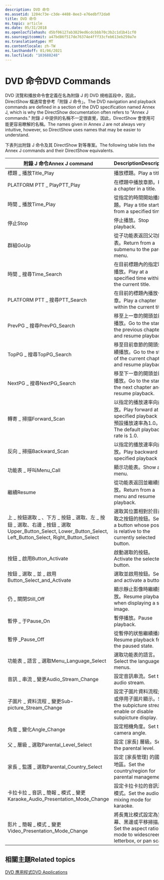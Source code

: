 ```yaml
---
description: DVD 命令
ms.assetid: 1204c73e-c3de-4488-8ee3-e76edbf72da0
title: DVD 命令
ms.topic: article
ms.date: 05/31/2018
ms.openlocfilehash: d5bf06127ab3829ed6cdcbbb70c3b2c1d1b41cf0
ms.sourcegitcommit: a47bd86f517de76374e4fff33cfeb613eb259a7e
ms.translationtype: MT
ms.contentlocale: zh-TW
ms.lasthandoff: 01/06/2021
ms.locfileid: "103688248"
---
```

# <a name="dvd-commands"></a><span data-ttu-id="2a113-103">DVD 命令</span><span class="sxs-lookup"><span data-stu-id="2a113-103">DVD Commands</span></span>

<span data-ttu-id="2a113-104">DVD 流覽和播放命令會定義在名為附錄 J 的 DVD 規格區段中，因此，DirectShow 檔通常會參考「附錄 J 命令」。</span><span class="sxs-lookup"><span data-stu-id="2a113-104">The DVD navigation and playback commands are defined in a section of the DVD specification named Annex J, which is why the DirectShow documentation often refers to "Annex J commands."</span></span> <span data-ttu-id="2a113-105">附錄 J 中提供的名稱不一定很直覺，因此，DirectShow 會使用可能更容易瞭解的名稱。</span><span class="sxs-lookup"><span data-stu-id="2a113-105">The names given in Annex J are not always very intuitive, however, so DirectShow uses names that may be easier to understand.</span></span>

<span data-ttu-id="2a113-106">下表列出附錄 J 命令及其 DirectShow 對等專案。</span><span class="sxs-lookup"><span data-stu-id="2a113-106">The following table lists the Annex J commands and their DirectShow equivalents.</span></span>



| <span data-ttu-id="2a113-107">附錄 J 命令</span><span class="sxs-lookup"><span data-stu-id="2a113-107">Annex J command</span></span>                                                                           | <span data-ttu-id="2a113-108">Description</span><span class="sxs-lookup"><span data-stu-id="2a113-108">Description</span></span>                                                                  | <span data-ttu-id="2a113-109">IDvdControl2 方法</span><span class="sxs-lookup"><span data-stu-id="2a113-109">IDvdControl2 method</span></span>                                                                           |
|-------------------------------------------------------------------------------------------|------------------------------------------------------------------------------|-----------------------------------------------------------------------------------------------|
| <span data-ttu-id="2a113-110">標題 \_ 播放</span><span class="sxs-lookup"><span data-stu-id="2a113-110">Title\_Play</span></span>                                                                               | <span data-ttu-id="2a113-111">播放標題。</span><span class="sxs-lookup"><span data-stu-id="2a113-111">Play a title.</span></span>                                                                | [<span data-ttu-id="2a113-112">**PlayTitle**</span><span class="sxs-lookup"><span data-stu-id="2a113-112">**PlayTitle**</span></span>](/windows/desktop/api/Strmif/nf-strmif-idvdcontrol2-playtitle)                                                   |
| <span data-ttu-id="2a113-113">PLATFORM PTT \_ Play</span><span class="sxs-lookup"><span data-stu-id="2a113-113">PTT\_Play</span></span>                                                                                 | <span data-ttu-id="2a113-114">在標題中播放章節。</span><span class="sxs-lookup"><span data-stu-id="2a113-114">Play a chapter in a title.</span></span>                                                   | [<span data-ttu-id="2a113-115">**PlayChapterInTitle**</span><span class="sxs-lookup"><span data-stu-id="2a113-115">**PlayChapterInTitle**</span></span>](/windows/desktop/api/Strmif/nf-strmif-idvdcontrol2-playchapterintitle)                                 |
| <span data-ttu-id="2a113-116">時間 \_ 播放</span><span class="sxs-lookup"><span data-stu-id="2a113-116">Time\_Play</span></span>                                                                                | <span data-ttu-id="2a113-117">從指定的時間開始播放標題。</span><span class="sxs-lookup"><span data-stu-id="2a113-117">Play a title starting from a specified time.</span></span>                                 | [<span data-ttu-id="2a113-118">**PlayAtTimeInTitle**</span><span class="sxs-lookup"><span data-stu-id="2a113-118">**PlayAtTimeInTitle**</span></span>](/windows/desktop/api/Strmif/nf-strmif-idvdcontrol2-playattimeintitle)                                   |
| <span data-ttu-id="2a113-119">停止</span><span class="sxs-lookup"><span data-stu-id="2a113-119">Stop</span></span>                                                                                      | <span data-ttu-id="2a113-120">停止播放。</span><span class="sxs-lookup"><span data-stu-id="2a113-120">Stop playback.</span></span>                                                               | [<span data-ttu-id="2a113-121">**停止**</span><span class="sxs-lookup"><span data-stu-id="2a113-121">**Stop**</span></span>](/windows/desktop/api/Strmif/nf-strmif-idvdcontrol2-stop)                                                             |
| <span data-ttu-id="2a113-122">群組</span><span class="sxs-lookup"><span data-stu-id="2a113-122">GoUp</span></span>                                                                                      | <span data-ttu-id="2a113-123">從子功能表返回父功能表。</span><span class="sxs-lookup"><span data-stu-id="2a113-123">Return from a submenu to the parent menu.</span></span>                                    | [<span data-ttu-id="2a113-124">**ReturnFromSubmenu**</span><span class="sxs-lookup"><span data-stu-id="2a113-124">**ReturnFromSubmenu**</span></span>](/windows/desktop/api/Strmif/nf-strmif-idvdcontrol2-returnfromsubmenu)                                   |
| <span data-ttu-id="2a113-125">時間 \_ 搜尋</span><span class="sxs-lookup"><span data-stu-id="2a113-125">Time\_Search</span></span>                                                                              | <span data-ttu-id="2a113-126">在目前標題內的指定時間播放。</span><span class="sxs-lookup"><span data-stu-id="2a113-126">Play at a specified time within the current title.</span></span>                           | [<span data-ttu-id="2a113-127">**PlayAtTime**</span><span class="sxs-lookup"><span data-stu-id="2a113-127">**PlayAtTime**</span></span>](/windows/desktop/api/Strmif/nf-strmif-idvdcontrol2-playattime)                                                 |
| <span data-ttu-id="2a113-128">PLATFORM PTT \_ 搜尋</span><span class="sxs-lookup"><span data-stu-id="2a113-128">PTT\_Search</span></span>                                                                               | <span data-ttu-id="2a113-129">在目前的標題內播放一章。</span><span class="sxs-lookup"><span data-stu-id="2a113-129">Play a chapter within the current title.</span></span>                                     | [<span data-ttu-id="2a113-130">**PlayChapter**</span><span class="sxs-lookup"><span data-stu-id="2a113-130">**PlayChapter**</span></span>](/windows/desktop/api/Strmif/nf-strmif-idvdcontrol2-playchapter)                                               |
| <span data-ttu-id="2a113-131">PrevPG \_ 搜尋</span><span class="sxs-lookup"><span data-stu-id="2a113-131">PrevPG\_Search</span></span>                                                                            | <span data-ttu-id="2a113-132">移至上一章的開頭並繼續播放。</span><span class="sxs-lookup"><span data-stu-id="2a113-132">Go to the start of the previous chapter and resume playback.</span></span>                 | [<span data-ttu-id="2a113-133">**PlayPrevChapter**</span><span class="sxs-lookup"><span data-stu-id="2a113-133">**PlayPrevChapter**</span></span>](/windows/desktop/api/Strmif/nf-strmif-idvdcontrol2-playprevchapter)                                       |
| <span data-ttu-id="2a113-134">TopPG \_ 搜尋</span><span class="sxs-lookup"><span data-stu-id="2a113-134">TopPG\_Search</span></span>                                                                             | <span data-ttu-id="2a113-135">移至目前章節的開頭並繼續播放。</span><span class="sxs-lookup"><span data-stu-id="2a113-135">Go to the start of the current chapter and resume playback.</span></span>                  | [<span data-ttu-id="2a113-136">**ReplayChapter**</span><span class="sxs-lookup"><span data-stu-id="2a113-136">**ReplayChapter**</span></span>](/windows/desktop/api/Strmif/nf-strmif-idvdcontrol2-replaychapter)                                           |
| <span data-ttu-id="2a113-137">NextPG \_ 搜尋</span><span class="sxs-lookup"><span data-stu-id="2a113-137">NextPG\_Search</span></span>                                                                            | <span data-ttu-id="2a113-138">移至下一章的開頭並繼續播放。</span><span class="sxs-lookup"><span data-stu-id="2a113-138">Go to the start of the next chapter and resume playback.</span></span>                     | [<span data-ttu-id="2a113-139">**PlayNextChapter**</span><span class="sxs-lookup"><span data-stu-id="2a113-139">**PlayNextChapter**</span></span>](/windows/desktop/api/Strmif/nf-strmif-idvdcontrol2-playnextchapter)                                       |
| <span data-ttu-id="2a113-140">轉寄 \_ 掃描</span><span class="sxs-lookup"><span data-stu-id="2a113-140">Forward\_Scan</span></span>                                                                             | <span data-ttu-id="2a113-141">以指定的播放速率向前播放。</span><span class="sxs-lookup"><span data-stu-id="2a113-141">Play forward at a specified playback rate.</span></span> <span data-ttu-id="2a113-142">預設播放速率為1.0。</span><span class="sxs-lookup"><span data-stu-id="2a113-142">The default playback rate is 1.0.</span></span> | [<span data-ttu-id="2a113-143">**PlayForwards**</span><span class="sxs-lookup"><span data-stu-id="2a113-143">**PlayForwards**</span></span>](/windows/desktop/api/Strmif/nf-strmif-idvdcontrol2-playforwards)                                             |
| <span data-ttu-id="2a113-144">反向 \_ 掃描</span><span class="sxs-lookup"><span data-stu-id="2a113-144">Backward\_Scan</span></span>                                                                            | <span data-ttu-id="2a113-145">以指定的播放速率向前播放。</span><span class="sxs-lookup"><span data-stu-id="2a113-145">Play backward at a specified playback rate.</span></span>                                  | [<span data-ttu-id="2a113-146">**PlayBackwards**</span><span class="sxs-lookup"><span data-stu-id="2a113-146">**PlayBackwards**</span></span>](/windows/desktop/api/Strmif/nf-strmif-idvdcontrol2-playbackwards)                                           |
| <span data-ttu-id="2a113-147">功能表 \_ 呼叫</span><span class="sxs-lookup"><span data-stu-id="2a113-147">Menu\_Call</span></span>                                                                                | <span data-ttu-id="2a113-148">顯示功能表。</span><span class="sxs-lookup"><span data-stu-id="2a113-148">Show a menu.</span></span>                                                                 | [<span data-ttu-id="2a113-149">**ShowMenu**</span><span class="sxs-lookup"><span data-stu-id="2a113-149">**ShowMenu**</span></span>](/windows/desktop/api/Strmif/nf-strmif-idvdcontrol2-showmenu)                                                     |
| <span data-ttu-id="2a113-150">繼續</span><span class="sxs-lookup"><span data-stu-id="2a113-150">Resume</span></span>                                                                                    | <span data-ttu-id="2a113-151">從功能表返回並繼續播放。</span><span class="sxs-lookup"><span data-stu-id="2a113-151">Return from a menu and resume playback.</span></span>                                      | [<span data-ttu-id="2a113-152">**繼續**</span><span class="sxs-lookup"><span data-stu-id="2a113-152">**Resume**</span></span>](/windows/desktop/api/Strmif/nf-strmif-idvdcontrol2-resume)                                                         |
| <span data-ttu-id="2a113-153">上 \_ 按鈕選取 \_ 、下方 \_ 按鈕 \_ 選取、左 \_ 按鈕 \_ 選取、右邊 \_ 按鈕 \_ 選取</span><span class="sxs-lookup"><span data-stu-id="2a113-153">Upper\_Button\_Select, Lower\_Button\_Select, Left\_Button\_Select, Right\_Button\_Select</span></span> | <span data-ttu-id="2a113-154">選取其位置相對於目前選取之按鈕的按鈕。</span><span class="sxs-lookup"><span data-stu-id="2a113-154">Select a button whose position is relative to the currently selected button.</span></span> | [<span data-ttu-id="2a113-155">**SelectButton**</span><span class="sxs-lookup"><span data-stu-id="2a113-155">**SelectButton**</span></span>](/windows/desktop/api/Strmif/nf-strmif-idvdcontrol2-selectbutton)                                             |
| <span data-ttu-id="2a113-156">按鈕 \_ 啟用</span><span class="sxs-lookup"><span data-stu-id="2a113-156">Button\_Activate</span></span>                                                                          | <span data-ttu-id="2a113-157">啟動選取的按鈕。</span><span class="sxs-lookup"><span data-stu-id="2a113-157">Activate the selected button.</span></span>                                                | [<span data-ttu-id="2a113-158">**ActivateButton**</span><span class="sxs-lookup"><span data-stu-id="2a113-158">**ActivateButton**</span></span>](/windows/desktop/api/Strmif/nf-strmif-idvdcontrol2-activatebutton)                                         |
| <span data-ttu-id="2a113-159">按鈕 \_ 選取 \_ 並 \_ 啟用</span><span class="sxs-lookup"><span data-stu-id="2a113-159">Button\_Select\_and\_Activate</span></span>                                                             | <span data-ttu-id="2a113-160">選取並啟用按鈕。</span><span class="sxs-lookup"><span data-stu-id="2a113-160">Select and activate a button.</span></span>                                                | [<span data-ttu-id="2a113-161">**SelectAndActivateButton**</span><span class="sxs-lookup"><span data-stu-id="2a113-161">**SelectAndActivateButton**</span></span>](/windows/desktop/api/Strmif/nf-strmif-idvdcontrol2-selectandactivatebutton)                       |
| <span data-ttu-id="2a113-162">仍 \_ 關閉</span><span class="sxs-lookup"><span data-stu-id="2a113-162">Still\_Off</span></span>                                                                                | <span data-ttu-id="2a113-163">顯示靜止影像時繼續播放。</span><span class="sxs-lookup"><span data-stu-id="2a113-163">Resume playback when displaying a still image.</span></span>                               | [<span data-ttu-id="2a113-164">**StillOff**</span><span class="sxs-lookup"><span data-stu-id="2a113-164">**StillOff**</span></span>](/windows/desktop/api/Strmif/nf-strmif-idvdcontrol2-stilloff)                                                     |
| <span data-ttu-id="2a113-165">暫停 \_ 于</span><span class="sxs-lookup"><span data-stu-id="2a113-165">Pause\_On</span></span>                                                                                 | <span data-ttu-id="2a113-166">暫停播放。</span><span class="sxs-lookup"><span data-stu-id="2a113-166">Pause playback.</span></span>                                                              | [<span data-ttu-id="2a113-167">**暫停**</span><span class="sxs-lookup"><span data-stu-id="2a113-167">**Pause**</span></span>](/windows/desktop/api/Strmif/nf-strmif-idvdcontrol2-pause)                                                           |
| <span data-ttu-id="2a113-168">暫停 \_</span><span class="sxs-lookup"><span data-stu-id="2a113-168">Pause\_Off</span></span>                                                                                | <span data-ttu-id="2a113-169">從暫停的狀態繼續播放。</span><span class="sxs-lookup"><span data-stu-id="2a113-169">Resume playback from the paused state.</span></span>                                       | [<span data-ttu-id="2a113-170">**暫停**</span><span class="sxs-lookup"><span data-stu-id="2a113-170">**Pause**</span></span>](/windows/desktop/api/Strmif/nf-strmif-idvdcontrol2-pause)                                                           |
| <span data-ttu-id="2a113-171">功能表 \_ 語言 \_ 選取</span><span class="sxs-lookup"><span data-stu-id="2a113-171">Menu\_Language\_Select</span></span>                                                                    | <span data-ttu-id="2a113-172">選取功能表的語言。</span><span class="sxs-lookup"><span data-stu-id="2a113-172">Select the language for menus.</span></span>                                               | [<span data-ttu-id="2a113-173">**SelectDefaultMenuLanguage**</span><span class="sxs-lookup"><span data-stu-id="2a113-173">**SelectDefaultMenuLanguage**</span></span>](/windows/desktop/api/Strmif/nf-strmif-idvdcontrol2-selectdefaultmenulanguage)                   |
| <span data-ttu-id="2a113-174">音訊 \_ 串流 \_ 變更</span><span class="sxs-lookup"><span data-stu-id="2a113-174">Audio\_Stream\_Change</span></span>                                                                     | <span data-ttu-id="2a113-175">設定音訊串流。</span><span class="sxs-lookup"><span data-stu-id="2a113-175">Set the audio stream.</span></span>                                                        | [<span data-ttu-id="2a113-176">**SelectAudioStream**</span><span class="sxs-lookup"><span data-stu-id="2a113-176">**SelectAudioStream**</span></span>](/windows/desktop/api/Strmif/nf-strmif-idvdcontrol2-selectaudiostream)                                   |
| <span data-ttu-id="2a113-177">子圖片 \_ 資料流程 \_ 變更</span><span class="sxs-lookup"><span data-stu-id="2a113-177">Sub-picture\_Stream\_Change</span></span>                                                               | <span data-ttu-id="2a113-178">設定子圖片資料流程;啟用或停用子圖片顯示。</span><span class="sxs-lookup"><span data-stu-id="2a113-178">Set the subpicture stream; enable or disable subpicture display.</span></span>             | [<span data-ttu-id="2a113-179">**SelectSubpictureStream**</span><span class="sxs-lookup"><span data-stu-id="2a113-179">**SelectSubpictureStream**</span></span>](/windows/desktop/api/Strmif/nf-strmif-idvdcontrol2-selectsubpicturestream)                         |
| <span data-ttu-id="2a113-180">角度 \_ 變化</span><span class="sxs-lookup"><span data-stu-id="2a113-180">Angle\_Change</span></span>                                                                             | <span data-ttu-id="2a113-181">設定相機角度。</span><span class="sxs-lookup"><span data-stu-id="2a113-181">Set the camera angle.</span></span>                                                        | [<span data-ttu-id="2a113-182">**SelectAngle**</span><span class="sxs-lookup"><span data-stu-id="2a113-182">**SelectAngle**</span></span>](/windows/desktop/api/Strmif/nf-strmif-idvdcontrol2-selectangle)                                               |
| <span data-ttu-id="2a113-183">父 \_ 層級 \_ 選取</span><span class="sxs-lookup"><span data-stu-id="2a113-183">Parental\_Level\_Select</span></span>                                                                   | <span data-ttu-id="2a113-184">設定 [家長] 層級。</span><span class="sxs-lookup"><span data-stu-id="2a113-184">Set the parental level.</span></span>                                                      | [<span data-ttu-id="2a113-185">**SelectParentalLevel**</span><span class="sxs-lookup"><span data-stu-id="2a113-185">**SelectParentalLevel**</span></span>](/windows/desktop/api/Strmif/nf-strmif-idvdcontrol2-selectparentallevel)                               |
| <span data-ttu-id="2a113-186">家長 \_ 監護 \_ 選取</span><span class="sxs-lookup"><span data-stu-id="2a113-186">Parental\_Country\_Select</span></span>                                                                 | <span data-ttu-id="2a113-187">設定 [家長管理] 的國家/地區。</span><span class="sxs-lookup"><span data-stu-id="2a113-187">Set the country/region for parental management.</span></span>                              | [<span data-ttu-id="2a113-188">**SelectParentalCountry**</span><span class="sxs-lookup"><span data-stu-id="2a113-188">**SelectParentalCountry**</span></span>](/windows/desktop/api/Strmif/nf-strmif-idvdcontrol2-selectparentalcountry)                           |
| <span data-ttu-id="2a113-189">卡拉卡拉 \_ 音訊 \_ 簡報 \_ 模式 \_ 變更</span><span class="sxs-lookup"><span data-stu-id="2a113-189">Karaoke\_Audio\_Presentation\_Mode\_Change</span></span>                                                | <span data-ttu-id="2a113-190">設定卡拉卡拉的音訊混合模式。</span><span class="sxs-lookup"><span data-stu-id="2a113-190">Set the audio mixing mode for karaoke.</span></span>                                       | [<span data-ttu-id="2a113-191">**SelectKaraokeAudioPresentationMode**</span><span class="sxs-lookup"><span data-stu-id="2a113-191">**SelectKaraokeAudioPresentationMode**</span></span>](/windows/desktop/api/Strmif/nf-strmif-idvdcontrol2-selectkaraokeaudiopresentationmode) |
| <span data-ttu-id="2a113-192">影片 \_ 簡報 \_ 模式 \_ 變更</span><span class="sxs-lookup"><span data-stu-id="2a113-192">Video\_Presentation\_Mode\_Change</span></span>                                                         | <span data-ttu-id="2a113-193">將長寬比模式設定為寬螢幕、黑邊或平移掃描。</span><span class="sxs-lookup"><span data-stu-id="2a113-193">Set the aspect ratio mode to widescreen, letterbox, or pan scan.</span></span>             | [<span data-ttu-id="2a113-194">**SelectVideoModePreference**</span><span class="sxs-lookup"><span data-stu-id="2a113-194">**SelectVideoModePreference**</span></span>](/windows/desktop/api/Strmif/nf-strmif-idvdcontrol2-selectvideomodepreference)                   |



 

## <a name="related-topics"></a><span data-ttu-id="2a113-195">相關主題</span><span class="sxs-lookup"><span data-stu-id="2a113-195">Related topics</span></span>

<dl> <dt>

[<span data-ttu-id="2a113-196">DVD 應用程式</span><span class="sxs-lookup"><span data-stu-id="2a113-196">DVD Applications</span></span>](dvd-applications.md)
</dt> </dl>

 

 



